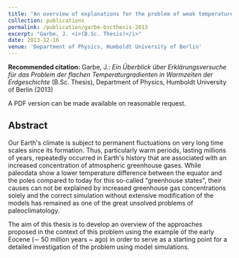 ```yaml
---
title: "An overview of explanations for the problem of weak temperature gradients in warm climates in Earth history"
collection: publications
permalink: /publication/garbe-bscthesis-2013
excerpt: "Garbe, J. <i>(B.Sc. Thesis)</i>"
date: 2013-12-16
venue: 'Department of Physics, Humboldt University of Berlin'
---
```


<b>Recommended citation:</b> Garbe, J.: <i>Ein Überblick über Erklärungsversuche für das Problem der flachen Temperaturgradienten in Warmzeiten der Erdgeschichte</i> (B.Sc. Thesis), Department of Physics, Humboldt University of Berlin (2013)

A PDF version can be made available on reasonable request.

## Abstract
Our Earth's climate is subject to permanent fluctuations on very long time scales since its formation. Thus, particularly warm periods, lasting millions of years, repeatedly occurred in Earth's history that are associated with an increased concentration of atmospheric greenhouse gases. While paleodata show a lower temperature difference between the equator and the poles compared to today for this so-called "greenhouse states", their causes can not be explained by increased greenhouse gas concentrations solely and the correct simulation without extensive modification of the models has remained as one of the great unsolved problems of paleoclimatology.

The aim of this thesis is to develop an overview of the approaches proposed in the context of this problem using the example of the early Eocene ($\sim$ 50 million years  ~ ago) in order to serve as a starting point for a detailed investigation of the problem using model simulations.